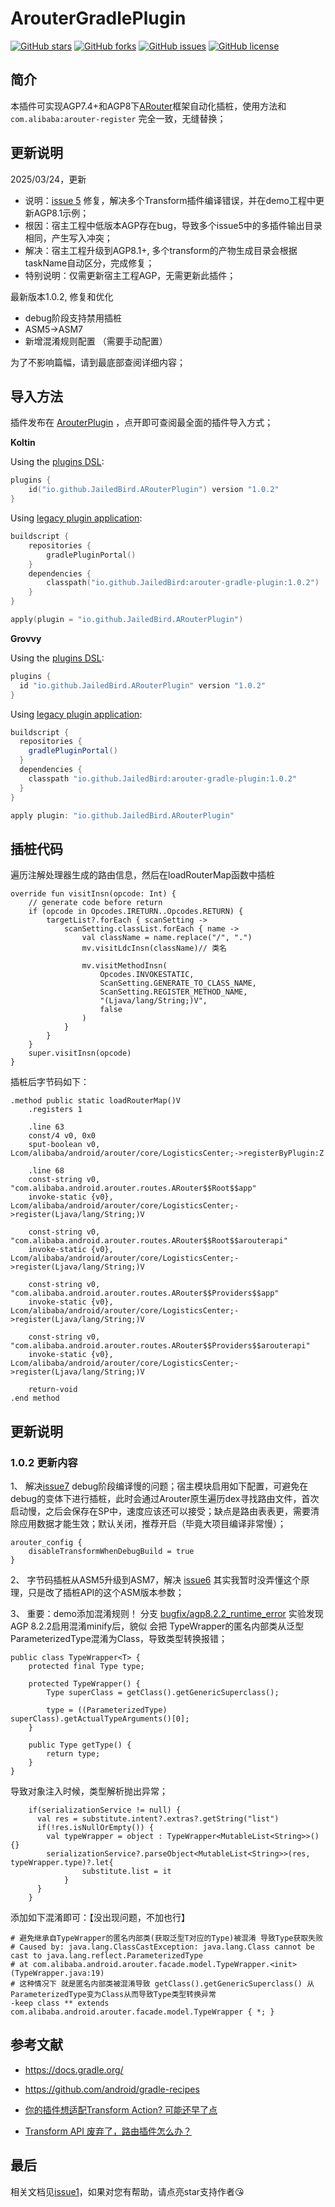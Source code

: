 # ArouterGradlePlugin

[![GitHub stars](https://img.shields.io/github/stars/JailedBird/ArouterGradlePlugin.svg)](https://github.com/JailedBird/ArouterGradlePlugin/stargazers) [![GitHub forks](https://img.shields.io/github/forks/JailedBird/ArouterGradlePlugin.svg)](https://github.com/JailedBird/ArouterGradlePlugin/network/members) [![GitHub issues](https://img.shields.io/github/issues/JailedBird/ArouterGradlePlugin.svg)](https://github.com/JailedBird/ArouterGradlePlugin/issues) [![GitHub license](https://img.shields.io/github/license/JailedBird/ArouterGradlePlugin.svg)](https://github.com/JailedBird/ArouterGradlePlugin/blob/master/LICENSE)

## 简介

本插件可实现AGP7.4+和AGP8下[ARouter](https://github.com/alibaba/ARouter)框架自动化插桩，使用方法和`com.alibaba:arouter-register` 完全一致，无缝替换；



## 更新说明

2025/03/24，更新

- 说明：[issue 5](https://github.com/JailedBird/ArouterGradlePlugin/issues/5) 修复，解决多个Transform插件编译错误，并在demo工程中更新AGP8.1示例；
- 根因：宿主工程中低版本AGP存在bug，导致多个issue5中的多插件输出目录相同，产生写入冲突；
- 解决：宿主工程升级到AGP8.1+, 多个transform的产物生成目录会根据taskName自动区分，完成修复；
- 特别说明：仅需更新宿主工程AGP，无需更新此插件；



最新版本1.0.2, 修复和优化

- debug阶段支持禁用插桩
- ASM5->ASM7
- 新增混淆规则配置 （需要手动配置）

为了不影响篇幅，请到最底部查阅详细内容；



## 导入方法

插件发布在 [ArouterPlugin](https://plugins.gradle.org/plugin/io.github.JailedBird.ARouterPlugin) ，点开即可查阅最全面的插件导入方式；

**Koltin**

Using the [plugins DSL](https://docs.gradle.org/current/userguide/plugins.html#sec:plugins_block):

```kotlin
plugins {
    id("io.github.JailedBird.ARouterPlugin") version "1.0.2"
}
```

Using [legacy plugin application](https://docs.gradle.org/current/userguide/plugins.html#sec:old_plugin_application):

```kotlin
buildscript {
    repositories {
        gradlePluginPortal()
    }
    dependencies {
        classpath("io.github.JailedBird:arouter-gradle-plugin:1.0.2")
    }
}

apply(plugin = "io.github.JailedBird.ARouterPlugin")
```

**Grovvy**

Using the [plugins DSL](https://docs.gradle.org/current/userguide/plugins.html#sec:plugins_block):

```groovy
plugins {
  id "io.github.JailedBird.ARouterPlugin" version "1.0.2"
}
```

Using [legacy plugin application](https://docs.gradle.org/current/userguide/plugins.html#sec:old_plugin_application):

```groovy
buildscript {
  repositories {
    gradlePluginPortal()
  }
  dependencies {
    classpath "io.github.JailedBird:arouter-gradle-plugin:1.0.2"
  }
}

apply plugin: "io.github.JailedBird.ARouterPlugin"
```



## 插桩代码

遍历注解处理器生成的路由信息，然后在loadRouterMap函数中插桩

```
override fun visitInsn(opcode: Int) {
    // generate code before return
    if (opcode in Opcodes.IRETURN..Opcodes.RETURN) {
        targetList?.forEach { scanSetting ->
            scanSetting.classList.forEach { name ->
                val className = name.replace("/", ".")
                mv.visitLdcInsn(className)// 类名
                
                mv.visitMethodInsn(
                    Opcodes.INVOKESTATIC,
                    ScanSetting.GENERATE_TO_CLASS_NAME,
                    ScanSetting.REGISTER_METHOD_NAME,
                    "(Ljava/lang/String;)V",
                    false
                )
            }
        }
    }
    super.visitInsn(opcode)
}
```

插桩后字节码如下：

```
.method public static loadRouterMap()V
    .registers 1
    
    .line 63
    const/4 v0, 0x0
    sput-boolean v0, Lcom/alibaba/android/arouter/core/LogisticsCenter;->registerByPlugin:Z

    .line 68
    const-string v0, "com.alibaba.android.arouter.routes.ARouter$$Root$$app"
    invoke-static {v0}, Lcom/alibaba/android/arouter/core/LogisticsCenter;->register(Ljava/lang/String;)V
    
    const-string v0, "com.alibaba.android.arouter.routes.ARouter$$Root$$arouterapi"
    invoke-static {v0}, Lcom/alibaba/android/arouter/core/LogisticsCenter;->register(Ljava/lang/String;)V
    
    const-string v0, "com.alibaba.android.arouter.routes.ARouter$$Providers$$app"
    invoke-static {v0}, Lcom/alibaba/android/arouter/core/LogisticsCenter;->register(Ljava/lang/String;)V
    
    const-string v0, "com.alibaba.android.arouter.routes.ARouter$$Providers$$arouterapi"
    invoke-static {v0}, Lcom/alibaba/android/arouter/core/LogisticsCenter;->register(Ljava/lang/String;)V

    return-void
.end method
```



## 更新说明

### 1.0.2 更新内容

1、 解决[issue7](https://github.com/JailedBird/ArouterGradlePlugin/issues/7) debug阶段编译慢的问题；宿主模块启用如下配置，可避免在debug的变体下进行插桩，此时会通过Arouter原生遍历dex寻找路由文件，首次启动慢，之后会保存在SP中，速度应该还可以接受；缺点是路由表表更，需要清除应用数据才能生效；默认关闭，推荐开启（毕竟大项目编译非常慢）；

```
arouter_config {
    disableTransformWhenDebugBuild = true
}
```



2、 字节码插桩从ASM5升级到ASM7，解决 [issue6](https://github.com/JailedBird/ArouterGradlePlugin/issues/6) 其实我暂时没弄懂这个原理，只是改了插桩API的这个ASM版本参数；

3、 重要：demo添加混淆规则！ 分支 [bugfix/agp8.2.2_runtime_error](https://github.com/JailedBird/ArouterGradlePlugin/tree/bugfix/agp8.2.2_runtime_error)  实验发现AGP 8.2.2启用混淆minify后，貌似 会把 TypeWrapper的匿名内部类从泛型ParameterizedType混淆为Class，导致类型转换报错；

```
public class TypeWrapper<T> {
    protected final Type type;

    protected TypeWrapper() {
        Type superClass = getClass().getGenericSuperclass();

        type = ((ParameterizedType) superClass).getActualTypeArguments()[0];
    }

    public Type getType() {
        return type;
    }
}
```

导致对象注入时候，类型解析抛出异常；

```
    if(serializationService != null) {
      val res = substitute.intent?.extras?.getString("list")
      if(!res.isNullOrEmpty()) {
        val typeWrapper = object : TypeWrapper<MutableList<String>>(){}
        serializationService?.parseObject<MutableList<String>>(res, typeWrapper.type)?.let{
            	substitute.list = it
            }
      }
    }
```

添加如下混淆即可：【没出现问题，不加也行】

```
# 避免继承自TypeWrapper的匿名内部类(获取泛型T对应的Type)被混淆 导致Type获取失败
# Caused by: java.lang.ClassCastException: java.lang.Class cannot be cast to java.lang.reflect.ParameterizedType
# at com.alibaba.android.arouter.facade.model.TypeWrapper.<init>(TypeWrapper.java:19)
# 这种情况下 就是匿名内部类被混淆导致 getClass().getGenericSuperclass() 从ParameterizedType变为Class从而导致Type类型转换异常
-keep class ** extends com.alibaba.android.arouter.facade.model.TypeWrapper { *; }
```





## 参考文献

- https://docs.gradle.org/

- https://github.com/android/gradle-recipes

- [你的插件想适配Transform Action? 可能还早了点](https://juejin.cn/post/7190196880469393463)

- [Transform API 废弃了，路由插件怎么办？](https://juejin.cn/post/7222091234100330554)

## 最后

相关文档见[issue1](https://github.com/JailedBird/ArouterGradlePlugin/issues/1)，如果对您有帮助，请点亮star支持作者😘
